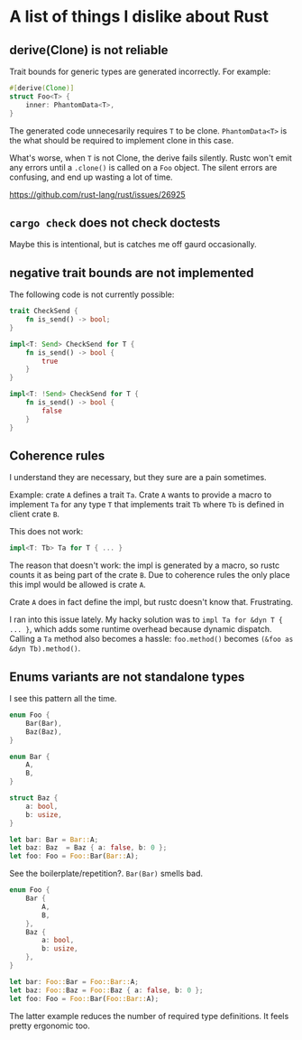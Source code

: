 # A list of things I dislike about Rust

## derive(Clone) is not reliable

Trait bounds for generic types are generated incorrectly. For example:

```rust
#[derive(Clone)]
struct Foo<T> {
	inner: PhantomData<T>,
}
```

The generated code unnecesarily requires `T` to be clone. `PhantomData<T>` is the what should be required to implement clone in this case.

What's worse, when `T` is not Clone, the derive fails silently. Rustc won't emit any errors until a `.clone()` is called on a `Foo` object.
The silent errors are confusing, and end up wasting a lot of time.

https://github.com/rust-lang/rust/issues/26925

## `cargo check` does not check doctests

Maybe this is intentional, but is catches me off gaurd occasionally.

## negative trait bounds are not implemented

The following code is not currently possible:

```rust
trait CheckSend {
	fn is_send() -> bool;
}

impl<T: Send> CheckSend for T {
	fn is_send() -> bool {
		true
	}
}

impl<T: !Send> CheckSend for T {
	fn is_send() -> bool {
		false
	}
}
```

## Coherence rules

I understand they are necessary, but they sure are a pain sometimes.

Example: crate `A` defines a trait `Ta`. Crate `A` wants to provide a macro to implement `Ta` for any type `T` that implements trait `Tb` where `Tb` is defined in client crate `B`.

This does not work:

```rust
impl<T: Tb> Ta for T { ... }
```

The reason that doesn't work: the impl is generated by a macro, so rustc counts it as being part of the crate `B`.
Due to coherence rules the only place this impl would be allowed is crate `A`.

Crate `A` does in fact define the impl, but rustc doesn't know that. Frustrating.

I ran into this issue lately. My hacky solution was to `impl Ta for &dyn T { ... }`, which adds some runtime overhead because dynamic dispatch.
Calling a `Ta` method also becomes a hassle: `foo.method()` becomes `(&foo as &dyn Tb).method()`.

## Enums variants are not standalone types

I see this pattern all the time.

```rust
enum Foo {
	Bar(Bar),
	Baz(Baz),
}

enum Bar {
	A,
	B,
}

struct Baz {
	a: bool,
	b: usize,
}

let bar: Bar = Bar::A;
let baz: Baz  = Baz { a: false, b: 0 };
let foo: Foo = Foo::Bar(Bar::A);
```

See the boilerplate/repetition?. `Bar(Bar)` smells bad.


```rust
enum Foo {
	Bar {
		A,
		B,
	},
	Baz {
		a: bool,
		b: usize,
	},
}

let bar: Foo::Bar = Foo::Bar::A;
let baz: Foo::Baz = Foo::Baz { a: false, b: 0 };
let foo: Foo = Foo::Bar(Foo::Bar::A);
```

The latter example reduces the number of required type definitions. It feels pretty ergonomic too.
